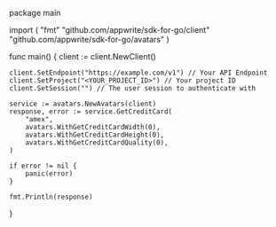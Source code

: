 package main

import (
    "fmt"
    "github.com/appwrite/sdk-for-go/client"
    "github.com/appwrite/sdk-for-go/avatars"
)

func main() {
    client := client.NewClient()

    client.SetEndpoint("https://example.com/v1") // Your API Endpoint
    client.SetProject("<YOUR_PROJECT_ID>") // Your project ID
    client.SetSession("") // The user session to authenticate with

    service := avatars.NewAvatars(client)
    response, error := service.GetCreditCard(
        "amex",
        avatars.WithGetCreditCardWidth(0),
        avatars.WithGetCreditCardHeight(0),
        avatars.WithGetCreditCardQuality(0),
    )

    if error != nil {
        panic(error)
    }

    fmt.Println(response)
}

